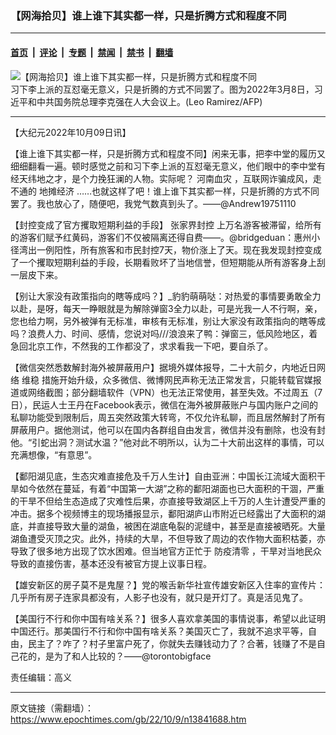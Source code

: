 ### 【网海拾贝】谁上谁下其实都一样，只是折腾方式和程度不同

---

#### [首页](../../../..?n13841688) &nbsp;|&nbsp; [评论](../../../../../epoch-comment?n13841688) &nbsp;|&nbsp; [专题](../../../../../epoch-special?n13841688) &nbsp;|&nbsp; [禁闻](../../../../../epoch-news?n13841688) &nbsp;|&nbsp; [禁书](../../../../../books?n13841688) &nbsp;|&nbsp; [翻墙](https://github.com/gfw-breaker/nogfw/blob/master/README.md?n13841688)


<div><img alt="【网海拾贝】谁上谁下其实都一样，只是折腾方式和程度不同" class="attachment-djy_600_400 size-djy_600_400 wp-post-image" src="https://i.epochtimes.com/assets/uploads/2022/10/id13841707-000_324N8LN-.jpeg"/>
<div class="caption">
 习下李上派的互怼毫无意义，只是折腾的方式不同罢了。图为2022年3月8日，习近平和中共国务院总理李克强在人大会议上。(Leo Ramirez/AFP)
</div></div><hr/><div class="post_content" id="artbody" itemprop="articleBody">
 <!-- article content begin -->
 <p>
  【大纪元2022年10月09日讯】
 </p>
 <p>
  【谁上谁下其实都一样，只是折腾方式和程度不同】闲来无事，把李中堂的履历又细细翻看一遍。顿时感觉之前和习下李上派的互怼毫无意义，他们眼中的李中堂有经天纬地之才，是个力挽狂澜的人物。实际呢？
  <ok href="https://www.epochtimes.com/gb/tag/%E6%B2%B3%E5%8D%97%E8%A1%80%E7%81%BE.html">
   河南血灾
  </ok>
  ，互联网诈骗成风，走不通的
  <ok href="https://www.epochtimes.com/gb/tag/%E5%9C%B0%E6%91%8A%E7%BB%8F%E6%B5%8E.html">
   地摊经济
  </ok>
  ……也就这样了吧！谁上谁下其实都一样，只是折腾的方式不同罢了。我也放心了，随便吧，我党气数真到头了。——@Andrew19751110
 </p>
 <p>
  【封控变成了官方攫取短期利益的手段】
  <ok href="https://www.epochtimes.com/gb/tag/%E5%BC%A0%E5%AE%B6%E7%95%8C%E5%B0%81%E6%8E%A7.html">
   张家界封控
  </ok>
  上万名游客被滞留，给所有的游客们赋予红黄码，游客们不仅被隔离还得自费——。@bridgeduan：惠州小径湾出一例阳性，所有旅客和市民封控7天，物价涨上了天。现在我发现封控变成了一个攫取短期利益的手段，长期看败坏了当地信誉，但短期能从所有游客身上刮一层皮下来。
 </p>
 <p>
  【别让大家没有政策指向的瞎等成吗？】_豹豹萌萌哒：对热爱的事情要勇敢全力以赴，是呀，每天一睁眼就是为解除弹窗3全力以赴，可是光我一人不行啊，亲，您也给力啊，另外被弹有无标准，审核有无标准，别让大家没有政策指向的瞎等成吗？浪费人力、时间、感情，您说对吗///浪浪来了鸭：弹窗三，低风险地区，着急回北京工作，不然我的工作都没了，求求看我一下吧，要自杀了。
 </p>
 <p>
  【微信突然悉数解封海外被屏蔽用户】据境外媒体报导，二十大前夕，内地近日网络
  <ok href="https://www.epochtimes.com/gb/tag/%E7%BB%B4%E7%A8%B3.html">
   维稳
  </ok>
  措施开始升级，众多微信、微博网民声称无法正常发言，只能转载官媒报道或网络截图；部分翻墙软件（VPN）也无法正常使用，甚至失效。不过周五（7日），民运人士王丹在Facebook表示，微信在海外被屏蔽账户与国内账户之间的私聊功能受到限制后，周五突然政策大转弯，不仅允许私聊，而且居然解封了所有屏蔽用户。据他测试，他可以在国内各群组自由发言，微信并没有删除，也没有封他。“引蛇出洞？测试水温？”他对此不明所以，认为二十大前出这样的事情，可以充满想像，“有意思”。
 </p>
 <p>
  【鄱阳湖见底，生态灾难直接危及千万人生计】自由亚洲：中国长江流域大面积干旱如今依然在蔓延，有着“中国第一大湖”之称的鄱阳湖面也已大面积的干涸，严重的干旱不但给生态造成了灾难性后果，亦直接导致湖区上千万的人生计遭受严重的冲击。据多个视频博主的现场播报显示，鄱阳湖庐山市附近已经露出了大面积的湖底，并直接导致大量的湖鱼，被困在湖底龟裂的泥缝中，甚至是直接被晒死。大量湖鱼遭受灭顶之灾。此外，持续的大旱，不但导致了周边的农作物大面积枯萎，亦导致了很多地方出现了饮水困难。但当地官方正忙于
  <ok href="https://www.epochtimes.com/gb/tag/%E9%98%B2%E7%96%AB%E6%B8%85%E9%9B%B6.html">
   防疫清零
  </ok>
  ，干旱对当地民众导致的直接伤害，基本还没有被官方提上议事日程。
 </p>
 <p>
  【雄安新区的房子莫不是鬼屋？】党的喉舌新华社宣传雄安新区入住率的宣传片：几乎所有房子连家具都没有，人影子也没有，就只是开灯了。真是活见鬼了。
 </p>
 <p>
  【美国行不行和你中国有啥关系？】很多人喜欢拿美国的事情说事，希望以此证明中国还行。那美国行不行和你中国有啥关系？美国灭亡了，我就不追求平等，自由，民主了？咋了？村子里富户死了，你就失去赚钱动力了？合著，钱赚了不是自己花的，是为了和人比较的？——@torontobigface
 </p>
 <p>
  责任编辑：高义
 </p>
 <!-- article content end -->
 <div id="below_article_ad">
 </div>
</div>


---

原文链接（需翻墙）：https://www.epochtimes.com/gb/22/10/9/n13841688.htm